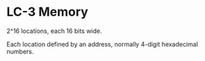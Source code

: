 # LC-3 Memory

2^16 locations, each 16 bits wide.

Each location defined by an address, normally 4-digit hexadecimal numbers.



